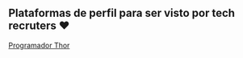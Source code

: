## Plataformas de perfil para ser visto por tech recruters ❤️

[Programador Thor]([https://programathor.com.br/users/55084](https://programathor.com.br/))
